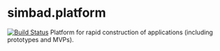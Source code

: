 # simbad.platform
[![Build Status](https://travis-ci.org/simbadltd/simbad.platform.svg?branch=master)](https://travis-ci.org/simbadltd/simbad.platform)
Platform for rapid construction of applications (including prototypes and MVPs).
